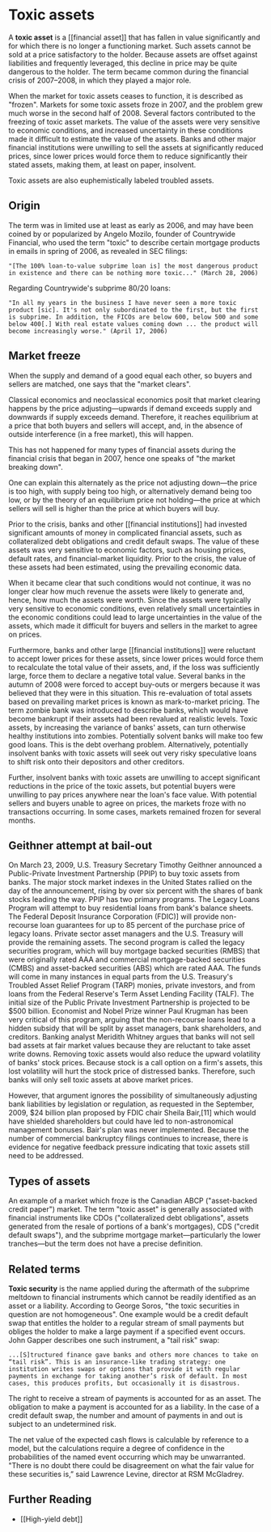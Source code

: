 # Toxic assets

A **toxic asset** is a [[financial asset]] that has fallen in value significantly and for which there is no longer a functioning market. Such assets cannot be sold at a price satisfactory to the holder. Because assets are offset against liabilities and frequently leveraged, this decline in price may be quite dangerous to the holder. The term became common during the financial crisis of 2007–2008, in which they played a major role.

When the market for toxic assets ceases to function, it is described as "frozen". Markets for some toxic assets froze in 2007, and the problem grew much worse in the second half of 2008. Several factors contributed to the freezing of toxic asset markets. The value of the assets were very sensitive to economic conditions, and increased uncertainty in these conditions made it difficult to estimate the value of the assets. Banks and other major financial institutions were unwilling to sell the assets at significantly reduced prices, since lower prices would force them to reduce significantly their stated assets, making them, at least on paper, insolvent.

Toxic assets are also euphemistically labeled troubled assets.

## Origin
The term was in limited use at least as early as 2006, and may have been coined by or popularized by Angelo Mozilo, founder of Countrywide Financial, who used the term "toxic" to describe certain mortgage products in emails in spring of 2006, as revealed in SEC filings:

    "[The 100% loan-to-value subprime loan is] the most dangerous product in existence and there can be nothing more toxic..." (March 28, 2006)

Regarding Countrywide's subprime 80/20 loans:

    "In all my years in the business I have never seen a more toxic product [sic]. It's not only subordinated to the first, but the first is subprime. In addition, the FICOs are below 600, below 500 and some below 400[.] With real estate values coming down ... the product will become increasingly worse." (April 17, 2006)

## Market freeze
When the supply and demand of a good equal each other, so buyers and sellers are matched, one says that the "market clears".

Classical economics and neoclassical economics posit that market clearing happens by the price adjusting—upwards if demand exceeds supply and downwards if supply exceeds demand. Therefore, it reaches equilibrium at a price that both buyers and sellers will accept, and, in the absence of outside interference (in a free market), this will happen.

This has not happened for many types of financial assets during the financial crisis that began in 2007, hence one speaks of "the market breaking down".

One can explain this alternately as the price not adjusting down—the price is too high, with supply being too high, or alternatively demand being too low, or by the theory of an equilibrium price not holding—the price at which sellers will sell is higher than the price at which buyers will buy.

Prior to the crisis, banks and other [[financial institutions]] had invested significant amounts of money in complicated financial assets, such as collateralized debt obligations and credit default swaps. The value of these assets was very sensitive to economic factors, such as housing prices, default rates, and financial-market liquidity. Prior to the crisis, the value of these assets had been estimated, using the prevailing economic data.

When it became clear that such conditions would not continue, it was no longer clear how much revenue the assets were likely to generate and, hence, how much the assets were worth. Since the assets were typically very sensitive to economic conditions, even relatively small uncertainties in the economic conditions could lead to large uncertainties in the value of the assets, which made it difficult for buyers and sellers in the market to agree on prices.

Furthermore, banks and other large [[financial institutions]] were reluctant to accept lower prices for these assets, since lower prices would force them to recalculate the total value of their assets, and, if the loss was sufficiently large, force them to declare a negative total value. Several banks in the autumn of 2008 were forced to accept buy-outs or mergers because it was believed that they were in this situation. This re-evaluation of total assets based on prevailing market prices is known as mark-to-market pricing. The term zombie bank was introduced to describe banks, which would have become bankrupt if their assets had been revalued at realistic levels. Toxic assets, by increasing the variance of banks' assets, can turn otherwise healthy institutions into zombies. Potentially solvent banks will make too few good loans. This is the debt overhang problem. Alternatively, potentially insolvent banks with toxic assets will seek out very risky speculative loans to shift risk onto their depositors and other creditors.

Further, insolvent banks with toxic assets are unwilling to accept significant reductions in the price of the toxic assets, but potential buyers were unwilling to pay prices anywhere near the loan's face value. With potential sellers and buyers unable to agree on prices, the markets froze with no transactions occurring. In some cases, markets remained frozen for several months.

## Geithner attempt at bail-out
On March 23, 2009, U.S. Treasury Secretary Timothy Geithner announced a Public-Private Investment Partnership (PPIP) to buy toxic assets from banks. The major stock market indexes in the United States rallied on the day of the announcement, rising by over six percent with the shares of bank stocks leading the way. PPIP has two primary programs. The Legacy Loans Program will attempt to buy residential loans from bank's balance sheets. The Federal Deposit Insurance Corporation (FDIC)] will provide non-recourse loan guarantees for up to 85 percent of the purchase price of legacy loans. Private sector asset managers and the U.S. Treasury will provide the remaining assets. The second program is called the legacy securities program, which will buy mortgage backed securities (RMBS) that were originally rated AAA and commercial mortgage-backed securities (CMBS) and asset-backed securities (ABS) which are rated AAA. The funds will come in many instances in equal parts from the U.S. Treasury's Troubled Asset Relief Program (TARP) monies, private investors, and from loans from the Federal Reserve's Term Asset Lending Facility (TALF). The initial size of the Public Private Investment Partnership is projected to be $500 billion. Economist and Nobel Prize winner Paul Krugman has been very critical of this program, arguing that the non-recourse loans lead to a hidden subsidy that will be split by asset managers, bank shareholders, and creditors. Banking analyst Meridith Whitney argues that banks will not sell bad assets at fair market values because they are reluctant to take asset write downs. Removing toxic assets would also reduce the upward volatility of banks' stock prices. Because stock is a call option on a firm's assets, this lost volatility will hurt the stock price of distressed banks. Therefore, such banks will only sell toxic assets at above market prices.

However, that argument ignores the possibility of simultaneously adjusting bank liabilities by legislation or regulation, as requested in the September, 2009, $24 billion plan proposed by FDIC chair Sheila Bair,[11] which would have shielded shareholders but could have led to non-astronomical management bonuses. Bair's plan was never implemented. Because the number of commercial bankruptcy filings continues to increase, there is evidence for negative feedback pressure indicating that toxic assets still need to be addressed.

## Types of assets
An example of a market which froze is the Canadian ABCP ("asset-backed credit paper") market. The term "toxic asset" is generally associated with financial instruments like CDOs ("collateralized debt obligations", assets generated from the resale of portions of a bank's mortgages), CDS ("credit default swaps"), and the subprime mortgage market—particularly the lower tranches—but the term does not have a precise definition.

## Related terms
**Toxic security** is the name applied during the aftermath of the subprime meltdown to financial instruments which cannot be readily identified as an asset or a liability. According to George Soros, "the toxic securities in question are not homogeneous". One example would be a credit default swap that entitles the holder to a regular stream of small payments but obliges the holder to make a large payment if a specified event occurs. John Gapper describes one such instrument, a "tail risk" swap:

    ...[S]tructured finance gave banks and others more chances to take on “tail risk”. This is an insurance-like trading strategy: one institution writes swaps or options that provide it with regular payments in exchange for taking another’s risk of default. In most cases, this produces profits, but occasionally it is disastrous.

The right to receive a stream of payments is accounted for as an asset. The obligation to make a payment is accounted for as a liability. In the case of a credit default swap, the number and amount of payments in and out is subject to an undetermined risk.

The net value of the expected cash flows is calculable by reference to a model, but the calculations require a degree of confidence in the probabilities of the named event occurring which may be unwarranted. "There is no doubt there could be disagreement on what the fair value for these securities is,” said Lawrence Levine, director at RSM McGladrey.

## Further Reading
- [[High-yield debt]]